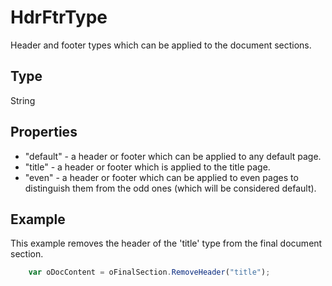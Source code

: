 # HdrFtrType

Header and footer types which can be applied to the document sections.

## Type

String

## Properties

- "default" - a header or footer which can be applied to any default page.
- "title" - a header or footer which is applied to the title page.
- "even" - a header or footer which can be applied to even pages to distinguish them from the odd ones (which will be considered default).

## Example

This example removes the header of the 'title' type from the final document section.

```javascript
	var oDocContent = oFinalSection.RemoveHeader("title");
```